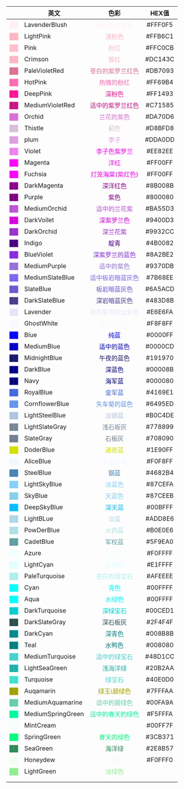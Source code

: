 
|                                           | 英文                |                       色彩                        |  HEX值   |
| ----------------------------------------: | ----------------- | :---------------------------------------------: | :-----: |
|     <font color=LavenderBlush> ██ </font> | LavenderBlush     |    <font color=LavenderBlush> 脸红的淡紫色</font>     | #FFF0F5 |
|         <font color=LightPink> ██ </font> | LightPink         |        <font color=LightPink>浅粉色</font>         | #FFB6C1 |
|              <font color=Pink> ██ </font> | Pink              |           <font color=Pink>粉红</font>            | #FFC0CB |
|         <font color=LightPink> ██ </font> | Crimson           |        <font color=LightPink>猩红 </font>         | #DC143C |
|     <font color=PaleVioletRed> ██ </font> | PaleVioletRed     |    <font color=PaleVioletRed>苍白的紫罗兰红色</font>    | #DB7093 |
|           <font color=HotPink> ██ </font> | HotPink           |        <font color=HotPink>热情的粉红</font>         | #FF69B4 |
|          <font color=DeepPink> ██ </font> | DeepPink          |        <font color=DeepPink>深粉色 </font>         | #FF1493 |
|   <font color=MediumVioletRed> ██ </font> | MediumVioletRed   |   <font color=MediumVioletRed>适中的紫罗兰红色</font>   | #C71585 |
|            <font color=Orchid> ██ </font> | Orchid            |         <font color=Orchid>兰花的紫色</font>         | #DA70D6 |
|           <font color=Thistle> ██ </font> | Thistle           |          <font color=Thistle>蓟色</font>          | #D8BFD8 |
|              <font color=plum> ██ </font> | plum              |          <font color=plum> 李子 </font>           | #DDA0DD |
|            <font color=Violet> ██ </font> | Violet            |       <font color=Magenta> 李子色紫罗兰</font>        | #EE82EE |
|           <font color=Magenta> ██ </font> | Magenta           |          <font color=Magenta>洋红</font>          | #FF00FF |
|           <font color=Fuchsia> ██ </font> | Fuchsia           |      <font color=Fuchsia>灯笼海棠(紫红色) </font>      | #FF00FF |
|       <font color=DarkMagenta> ██ </font> | DarkMagenta       |      <font color=DarkMagenta>深洋红色 </font>       | #8B008B |
|            <font color=Purple> ██ </font> | Purple            |          <font color=Purple>紫色 </font>          | #800080 |
|      <font color=MediumOrchid> ██ </font> | MediumOrchid      |     <font color=MediumOrchid>适中的兰花紫 </font>     | #BA55D3 |
|        <font color=DarkVoilet> ██ </font> | DarkVoilet        |      <font color=DarkVoilet> 深紫罗兰色 </font>      | #9400D3 |
|        <font color=DarkOrchid> ██ </font> | DarkOrchid        |       <font color=DarkOrchid>深兰花紫 </font>       | #9932CC |
|            <font color=Indigo> ██ </font> | Indigo            |         <font color=Indigo> 靛青 </font>          | #4B0082 |
|        <font color=BlueViolet> ██ </font> | BlueViolet        |     <font color=BlueViolet> 深紫罗兰的蓝色 </font>     | #8A2BE2 |
|      <font color=MediumPurple> ██ </font> | MediumPurple      |     <font color=MediumPurple>适中的紫色 </font>      | #9370DB |
|   <font color=MediumSlateBlue> ██ </font> | MediumSlateBlue   |  <font color=MediumSlateBlue>适中板岩暗蓝灰色 </font>   | #7B68EE |
|         <font color=SlateBlue> ██ </font> | SlateBlue         |      <font color=SlateBlue> 板岩暗蓝灰色 </font>      | #6A5ACD |
|     <font color=DarkSlateBlue> ██ </font> | DarkSlateBlue     |    <font color=DarkSlateBlue>深岩暗蓝灰色 </font>     | #483D8B |
|          <font color=Lavender> ██ </font> | Lavender          |      <font color=Lavender>熏衣草花的淡紫色 </font>      | #E6E6FA |
|        <font color=GhostWhite> ██ </font> | GhostWhite        |      <font color=GhostWhite> 幽灵的白色 </font>      | #F8F8FF |
|              <font color=Blue> ██ </font> | Blue              |           <font color=Blue>纯蓝 </font>           | #0000FF |
|        <font color=MediumBlue> ██ </font> | MediumBlue        |       <font color=MediumBlue>适中的蓝色</font>       | #0000CD |
|      <font color=MidnightBlue> ██ </font> | MidnightBlue      |     <font color=MidnightBlue>午夜的蓝色 </font>      | #191970 |
|          <font color=DarkBlue> ██ </font> | DarkBlue          |        <font color=DarkBlue> 深蓝色</font>         | #00008B |
|              <font color=Navy> ██ </font> | Navy              |          <font color=Navy> 海军蓝 </font>          | #000080 |
|         <font color=RoyalBlue> ██ </font> | RoyalBlue         |       <font color=RoyalBlue> 皇军蓝 </font>        | #4169E1 |
|    <font color=CornflowerBlue> ██ </font> | CornflowerBlue    |   <font color=CornflowerBlue> 矢车菊的蓝色 </font>    | #6495ED |
|    <font color=LightSteelBlue> ██ </font> | LightSteelBlue    |     <font color=LightSteelBlue> 淡钢蓝 </font>     | #B0C4DE |
|    <font color=LightSlateGray> ██ </font> | LightSlateGray    |    <font color=LightSlateGray> 浅石板灰 </font>     | #778899 |
|         <font color=SlateGray> ██ </font> | SlateGray         |        <font color=SlateGray> 石板灰</font>        | #708090 |
|         <font color=DoderBlue> ██ </font> | DoderBlue         |        <font color=DoderBlue>道奇蓝 </font>        | #1E90FF |
|         <font color=AliceBlue> ██ </font> | AliceBlue         |       <font color=AliceBlue> 爱丽丝蓝 </font>       | #F0F8FF |
|         <font color=SteelBlue> ██ </font> | SteelBlue         |        <font color=SteelBlue> 钢蓝 </font>        | #4682B4 |
|      <font color=LightSkyBlue> ██ </font> | LightSkyBlue      |      <font color=LightSkyBlue>淡蓝色 </font>       | #87CEFA |
|           <font color=SkyBlue> ██ </font> | SkyBlue           |         <font color=SkyBlue> 天蓝色</font>         | #87CEEB |
|       <font color=DeepSkyBlue> ██ </font> | DeepSkyBlue       |      <font color=DeepSkyBlue> 深天蓝 </font>       | #00BFFF |
|         <font color=LightBLue> ██ </font> | LightBLue         |        <font color=LightBLue> 淡蓝 </font>        | #ADD8E6 |
|        <font color=PowDerBlue> ██ </font> | PowDerBlue        |       <font color=PowDerBlue> 火药蓝 </font>       | #B0E0E6 |
|         <font color=CadetBlue> ██ </font> | CadetBlue         |       <font color=CadetBlue> 军校蓝 </font>        | #5F9EA0 |
|             <font color=Azure> ██ </font> | Azure             |         <font color=Azure> 蔚蓝色 </font>          | #F0FFFF |
|         <font color=LightCyan> ██ </font> | LightCyan         |        <font color=LightCyan>淡青色 </font>        | #E1FFFF |
|     <font color=PaleTurquoise> ██ </font> | PaleTurquoise     |    <font color=PaleTurquoise> 苍白的绿宝石 </font>    | #AFEEEE |
|              <font color=Cyan> ██ </font> | Cyan              |           <font color=Cyan>青色</font>            | #00FFFF |
|              <font color=Aqua> ██ </font> | Aqua              |          <font color=Aqua> 水绿色 </font>          | #00FFFF |
|     <font color=DarkTurquoise> ██ </font> | DarkTurquoise     |     <font color=DarkTurquoise>深绿宝石 </font>      | #00CED1 |
|     <font color=DarkSlateGray> ██ </font> | DarkSlateGray     |     <font color=DarkSlateGray>深石板灰 </font>      | #2F4F4F |
|          <font color=DarkCyan> ██ </font> | DarkCyan          |        <font color=DarkCyan> 深青色 </font>        | #008B8B |
|              <font color=Teal> ██ </font> | Teal              |          <font color=Teal> 水鸭色 </font>          | #008080 |
|   <font color=MediumTurquoise> ██ </font> | MediumTurquoise   |   <font color=MediumTurquoise>适中的绿宝石 </font>    | #48D1CC |
|     <font color=LightSeaGreen> ██ </font> | LightSeaGreen     |     <font color=LightSeaGreen> 浅海洋绿 </font>     | #20B2AA |
|         <font color=Turquoise> ██ </font> | Turquoise         |       <font color=Turquoise> 绿宝石 </font>        | #40E0D0 |
|         <font color=Auqamarin> ██ </font> | Auqamarin         |      <font color=Auqamarin> 绿玉\碧绿色 </font>      | #7FFFAA |
|  <font color=MediumAquamarine> ██ </font> | MediumAquamarine  |  <font color=MediumAquamarine> 适中的碧绿色 </font>   | #00FA9A |
| <font color=MediumSpringGreen> ██ </font> | MediumSpringGreen | <font color=MediumSpringGreen> 适中的春天的绿色 </font> | #F5FFFA |
|         <font color=MintCream> ██ </font> | MintCream         |       <font color=MintCream> 薄荷奶油 </font>       | #00FF7F |
|       <font color=SpringGreen> ██ </font> | SpringGreen       |      <font color=SpringGreen> 春天的绿色</font>      | #3CB371 |
|          <font color=SeaGreen> ██ </font> | SeaGreen          |        <font color=SeaGreen>海洋绿 </font>         | #2E8B57 |
|          <font color=Honeydew> ██ </font> | Honeydew          |         <font color=Honeydew>蜂蜜 </font>         | #F0FFF0 |
|        <font color=LightGreen> ██ </font> | LightGreen        |       <font color=LightGreen> 淡绿色 </font>       |         |
|                                           |                   |                                                 |         |
|                                           |                   |                                                 |         |


